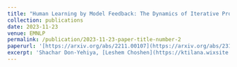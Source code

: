 ```yaml
---
title: "Human Learning by Model Feedback: The Dynamics of Iterative Prompting with Midjourney"
collection: publications
date: 2023-11-23
venue: EMNLP
permalink: /publication/2023-11-23-paper-title-number-2
paperurl: '[https://arxiv.org/abs/2211.00107](https://arxiv.org/abs/2311.12131)'
excerpt: 'Shachar Don-Yehiya, [Leshem Choshen](https://ktilana.wixsite.com/leshem-choshen), and [Omri Abend](https://www.cs.huji.ac.il/~oabend/).'
---
```

